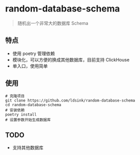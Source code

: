 # random-database-schema

> 随机出一个非常大的数据库 Schema

## 特点

* 使用 poetry 管理依赖
* 模块化，可以方便的换成其他数据库，目前支持 ClickHouse
* 单入口，使用简单

## 使用

```
# 克隆项目
git clone https://github.com/ldsink/random-database-schema
cd random-database-schema
# 安装依赖
poetry install
# 设置参数开始生成数据库
```

## TODO

* 支持其他数据库
